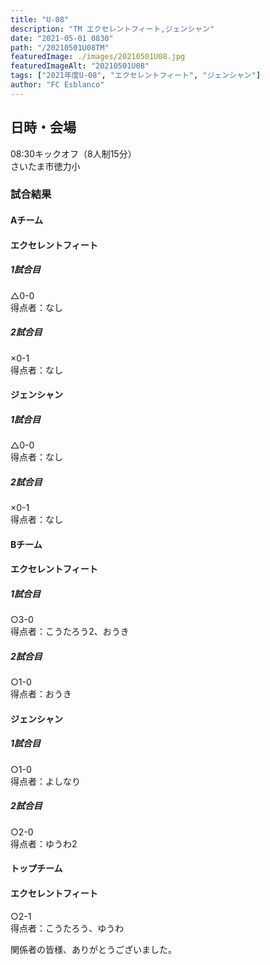 ```yaml
---
title: "U-08"
description: "TM エクセレントフィート,ジェンシャン"
date: "2021-05-01 0830"
path: "/20210501U08TM"
featuredImage: ./images/20210501U08.jpg
featuredImageAlt: "20210501U08"
tags: ["2021年度U-08", "エクセレントフィート", "ジェンシャン"]
author: "FC Esblanco"
---
```



## 日時・会場

08:30キックオフ（8人制15分）  
さいたま市徳力小

### 試合結果

#### Aチーム

#### エクセレントフィート

#####  1試合目  
△0-0  
得点者：なし

##### 2試合目  
×0-1  
得点者：なし

#### ジェンシャン

#####  1試合目  
△0-0  
得点者：なし

##### 2試合目  
×0-1  
得点者：なし

#### Bチーム

#### エクセレントフィート

#####  1試合目  
○3-0  
得点者：こうたろう2、おうき

##### 2試合目  
○1-0  
得点者：おうき

#### ジェンシャン

##### 1試合目  
○1-0  
得点者：よしなり

##### 2試合目  
○2-0  
得点者：ゆうわ2

#### トップチーム

#### エクセレントフィート

○2-1  
得点者：こうたろう、ゆうわ


関係者の皆様、ありがとうございました。
